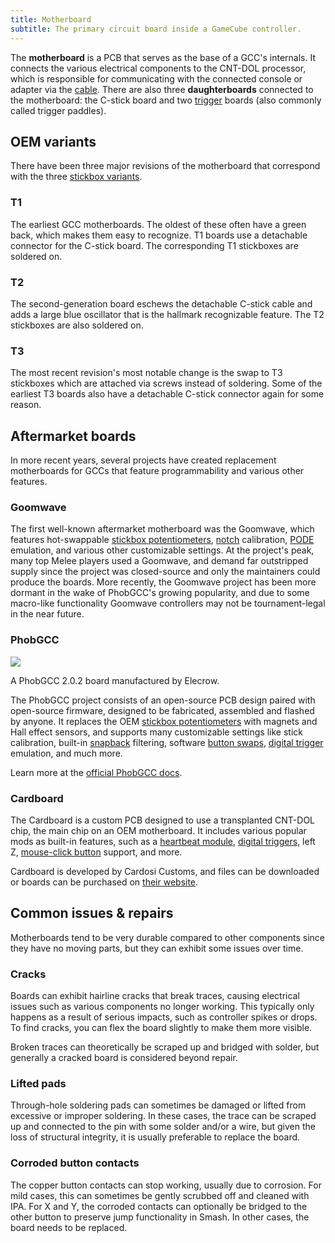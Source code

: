 ```yaml
---
title: Motherboard
subtitle: The primary circuit board inside a GameCube controller.
---
```


The **motherboard** is a PCB that serves as the base of a GCC's internals. It connects the various electrical components to the CNT-DOL processor, which is responsible for communicating with the connected console or adapter via the [cable](/cable). There are also three **daughterboards** connected to the motherboard: the C-stick board and two [trigger](/triggers) boards (also commonly called trigger paddles).

## OEM variants

There have been three major revisions of the motherboard that correspond with the three [stickbox variants](/analog-sticks/stickboxes#variants).

### T1

The earliest GCC motherboards. The oldest of these often have a green back, which makes them easy to recognize. T1 boards use a detachable connector for the C-stick board. The corresponding T1 stickboxes are soldered on.

### T2

The second-generation board eschews the detachable C-stick cable and adds a large blue oscillator that is the hallmark recognizable feature. The T2 stickboxes are also soldered on.

### T3

The most recent revision's most notable change is the swap to T3 stickboxes which are attached via screws instead of soldering. Some of the earliest T3 boards also have a detachable C-stick connector again for some reason.

## Aftermarket boards

In more recent years, several projects have created replacement motherboards for GCCs that feature programmability and various other features.

### Goomwave

The first well-known aftermarket motherboard was the Goomwave, which features hot-swappable [stickbox potentiometers](/analog-sticks/stickbox-potentiometers), [notch](/shell/shell-mods/notches) calibration, [PODE](/misc/pode) emulation, and various other customizable settings. At the project's peak, many top Melee players used a Goomwave, and demand far outstripped supply since the project was closed-source and only the maintainers could produce the boards. More recently, the Goomwave project has been more dormant in the wake of PhobGCC's growing popularity, and due to some macro-like functionality Goomwave controllers may not be tournament-legal in the near future.

### PhobGCC

<aside>
  <a href="/static/compendium/phobgcc-board.jpg">
    <img src="/static/compendium/phobgcc-board-thumb.jpg">
  </a>
  <p>A PhobGCC 2.0.2 board manufactured by Elecrow.</p>
</aside>

The PhobGCC project consists of an open-source PCB design paired with open-source firmware, designed to be fabricated, assembled and flashed by anyone. It replaces the OEM [stickbox potentiometers](/analog-sticks/stickbox-potentiometers) with magnets and Hall effect sensors, and supports many customizable settings like stick calibration, built-in [snapback](/analog-sticks/stickboxes#snapback) filtering, software [button swaps](/motherboard/board-mods/button-remapping), [digital trigger](/triggers/trigger-mods/digital-triggers) emulation, and much more.

Learn more at the [official PhobGCC docs](https://github.com/PhobGCC/PhobGCC-doc).

### Cardboard

The Cardboard is a custom PCB designed to use a transplanted CNT-DOL chip, the main chip on an OEM motherboard. It includes various popular mods as built-in features, such as a [heartbeat module](/analog-sticks/stick-mods/heartbeat-module), [digital triggers](/triggers/trigger-mods/digital-triggers), left Z, [mouse-click button](/buttons/button-mods/mouse-click-buttons) support, and more.

Cardboard is developed by Cardosi Customs, and files can be downloaded or boards can be purchased on [their website](https://cardosicustoms.com).

## Common issues & repairs

Motherboards tend to be very durable compared to other components since they have no moving parts, but they can exhibit some issues over time.

### Cracks

Boards can exhibit hairline cracks that break traces, causing electrical issues such as various components no longer working. This typically only happens as a result of serious impacts, such as controller spikes or drops. To find cracks, you can flex the board slightly to make them more visible.

Broken traces can theoretically be scraped up and bridged with solder, but generally a cracked board is considered beyond repair.

### Lifted pads

Through-hole soldering pads can sometimes be damaged or lifted from excessive or improper soldering. In these cases, the trace can be scraped up and connected to the pin with some solder and/or a wire, but given the loss of structural integrity, it is usually preferable to replace the board.

### Corroded button contacts

The copper button contacts can stop working, usually due to corrosion. For mild cases, this can sometimes be gently scrubbed off and cleaned with IPA. For X and Y, the corroded contacts can optionally be bridged to the other button to preserve jump functionality in Smash. In other cases, the board needs to be replaced.
